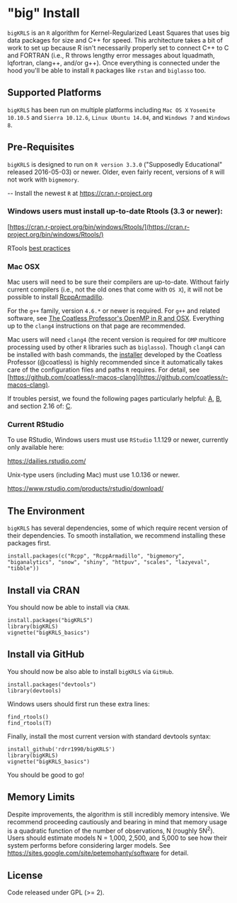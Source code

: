 # "big" Install

`bigKRLS` is an `R` algorithm for Kernel-Regularized Least Squares that uses big data packages for size and C++ for speed. This architecture takes a bit of work to set up because R isn't necessarily properly set to connect C++ to C and FORTRAN (i.e., R throws lengthy error messages about lquadmath, lqfortran, clang++, and/or g++). Once everything is connected under the hood you'll be able to install `R` packages like `rstan` and `biglasso` too. 

## Supported Platforms
`bigKRLS` has been run on multiple platforms including `Mac OS X` `Yosemite 10.10.5` and `Sierra 10.12.6`, `Linux Ubuntu 14.04`, and `Windows 7` and `Windows 8`.


## Pre-Requisites

`bigKRLS` is designed to run on `R version 3.3.0` ("Supposedly Educational" released 2016-05-03) or newer. Older, even fairly recent, versions of `R` will not work with `bigmemory`. 

-- Install the newest `R` at https://cran.r-project.org 

### Windows users must install up-to-date Rtools (3.3 or newer):

[https://cran.r-project.org/bin/windows/Rtools/](https://cran.r-project.org/bin/windows/Rtools/)

RTools [best practices](http://thecoatlessprofessor.com/programming/rcpp/install-rtools-for-rcpp/)

### Mac OSX 
Mac users will need to be sure their compilers are up-to-date. Without fairly current compilers (i.e., not the old ones that come with `OS X`), it will not be possible to install [RcppArmadillo](https://cran.r-project.org/web/packages/RcppArmadillo/index.html). 

For the `g++` family, version `4.6.*` or newer is required. For `g++` and related software, see [The Coatless Professor's OpenMP in R and OSX](http://thecoatlessprofessor.com/programming/openmp-in-r-on-os-x/). Everything up to the `clang4` instructions on that page are recommended.

Mac users will need `clang4` (the recent version is required for `OMP` multicore processing used by other `R` libraries such as `biglasso`). Though `clang4` can be installed with bash commands, the [installer](https://uofi.box.com/v/r-macos-clang-pkg) developed by the Coatless Professor (@coatless) is highly recommended since it automatically takes care of the configuration files and paths `R` requires. For detail, see [https://github.com/coatless/r-macos-clang](https://github.com/coatless/r-macos-clang). 

If troubles persist, we found the following pages particularly helpful: [A](http://thecoatlessprofessor.com/programming/setting-up-rstudio-to-work-with-rcpparmadillo/), [B](http://thecoatlessprofessor.com/programming/rcpp-rcpparmadillo-and-os-x-mavericks-lgfortran-and-lquadmath-error/), and section 2.16 of: [C](http://dirk.eddelbuettel.com/code/rcpp/Rcpp-FAQ.pdf).


### Current RStudio

To use RStudio, Windows users must use `RStudio` 1.1.129 or newer, currently only available here: 

https://dailies.rstudio.com/

Unix-type users (including Mac) must use 1.0.136 or newer. 

https://www.rstudio.com/products/rstudio/download/    


## The Environment
`bigKRLS` has several dependencies, some of which require recent version of their dependencies. To smooth installation, we recommend installing these packages first.

```
install.packages(c("Rcpp", "RcppArmadillo", "bigmemory", "biganalytics", "snow", "shiny", "httpuv", "scales", "lazyeval", "tibble")) 
```
## Install via CRAN
You should now be able to install via `CRAN`.
```
install.packages("bigKRLS")
library(bigKRLS)
vignette("bigKRLS_basics")
```

## Install via GitHub
You should now be also able to install `bigKRLS` via `GitHub`. 
```
install.packages("devtools")   
library(devtools)  
```
Windows users should first run these extra lines:
```{r, eval = F}
find_rtools()
find_rtools(T)  
```
Finally, install the most current version with standard devtools syntax:

```{r, eval = F}
install_github('rdrr1990/bigKRLS')
library(bigKRLS)
vignette("bigKRLS_basics")
```
You should be good to go!


## Memory Limits
Despite improvements, the algorithm is still incredibly memory intensive. We recommend proceeding cautiously and bearing in mind that memory usage is a quadratic function of the number of observations, N (roughly 5N<sup>2</sup>). Users should estimate models N = 1,000, 2,500, and 5,000 to see how their system performs before considering larger models. See https://sites.google.com/site/petemohanty/software for detail.

## License 
Code released under GPL (>= 2).


